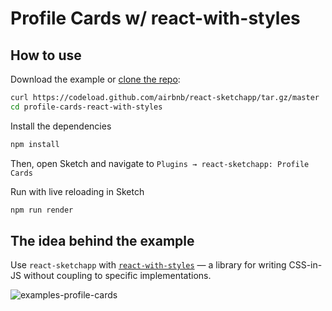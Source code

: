 # Profile Cards w/ react-with-styles

## How to use

Download the example or [clone the repo](http://github.com/airbnb/react-sketchapp):

```bash
curl https://codeload.github.com/airbnb/react-sketchapp/tar.gz/master | tar -xz --strip=2 react-sketchapp-master/examples/profile-cards-react-with-styles
cd profile-cards-react-with-styles
```

Install the dependencies

```bash
npm install
```

Then, open Sketch and navigate to `Plugins → react-sketchapp: Profile Cards`

Run with live reloading in Sketch

```bash
npm run render
```

## The idea behind the example

Use `react-sketchapp` with [`react-with-styles`](https://github.com/airbnb/react-with-styles) — a library for writing CSS-in-JS without coupling to specific implementations.

![examples-profile-cards](https://cloud.githubusercontent.com/assets/591643/24778173/0dd7c03c-1ade-11e7-8bad-1ad51fe1033e.png)
